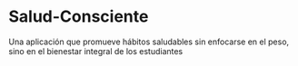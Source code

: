 # Salud-Consciente
Una aplicación que promueve hábitos saludables sin enfocarse en el peso, sino en el bienestar integral de los estudiantes
